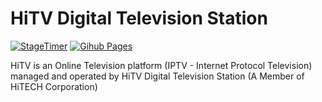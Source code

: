 # HiTV Digital Television Station
<a href='' target="_blank"><img alt='StageTimer' src='https://img.shields.io/badge/M3U8_Stable-100000?style=for-the-badge&logo=StageTimer&logoColor=27D7E4&labelColor=000000&color=0000FF'/></a> [![Gihub Pages](https://github.com/thaiminhnguyen1999/HiTV/actions/workflows/pages/pages-build-deployment/badge.svg)](https://github.com/thaiminhnguyen1999/HiTV/actions/workflows/pages/pages-build-deployment)

HiTV is an Online Television platform (IPTV - Internet Protocol Television) managed and operated by HiTV Digital Television Station (A Member of HiTECH Corporation)
